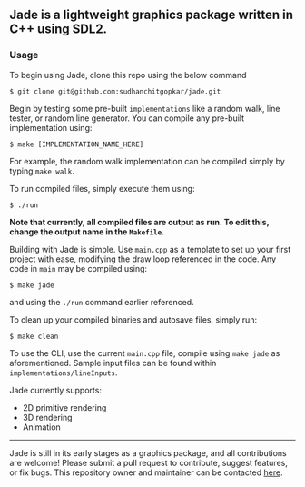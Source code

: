 
Jade is a lightweight graphics package written in C++ using SDL2.
---
### Usage

To begin using Jade, clone this repo using the below command
```console
$ git clone git@github.com:sudhanchitgopkar/jade.git
```
Begin by testing some pre-built `implementations` like a random walk, line tester, or random line generator. You can compile any pre-built implementation using:
```console
$ make [IMPLEMENTATION_NAME_HERE]
```
For example, the random walk implementation can be compiled simply by typing `make walk`.

To run compiled files, simply execute them using:
```console
$ ./run
```
**Note that currently, all compiled files are output as run. To edit this, change the output name in the `Makefile`.**

Building with Jade is simple. Use `main.cpp` as a template to set up your first project with ease, modifying the draw loop referenced in the code. Any code in `main` may be compiled using:
```console
$ make jade
```
and using the `./run` command earlier referenced.

To clean up your compiled binaries and autosave files, simply run:
```console
$ make clean
```
To use the CLI, use the current `main.cpp` file, compile using `make jade` as aforementioned. Sample input files can be found within `implementations/lineInputs`.

Jade currently supports:
- 2D primitive rendering
- 3D rendering
- Animation
---
Jade is still in its early stages as a graphics package, and all contributions are welcome! Please submit a pull request to contribute, suggest features, or fix bugs. This repository owner and maintainer can be contacted [here](https://sudhan.dev).
